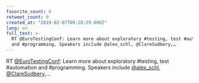 ```yaml
---
favorite_count: 0
retweet_count: 0
created_at: "2019-02-07T09:28:29.000Z"
lang: en
full_text: >-
  RT @EuroTestingConf: Learn more about exploratory #testing, test #automation
  and #programming. Speakers include @alex_schl, @ClareSudbery,…
---
```


RT [@EuroTestingConf](https://twitter.com/EuroTestingConf): Learn more about
exploratory #testing, test #automation and #programming. Speakers include
[@alex_schl](https://twitter.com/alex_schl),
[@ClareSudbery](https://twitter.com/ClareSudbery),…
